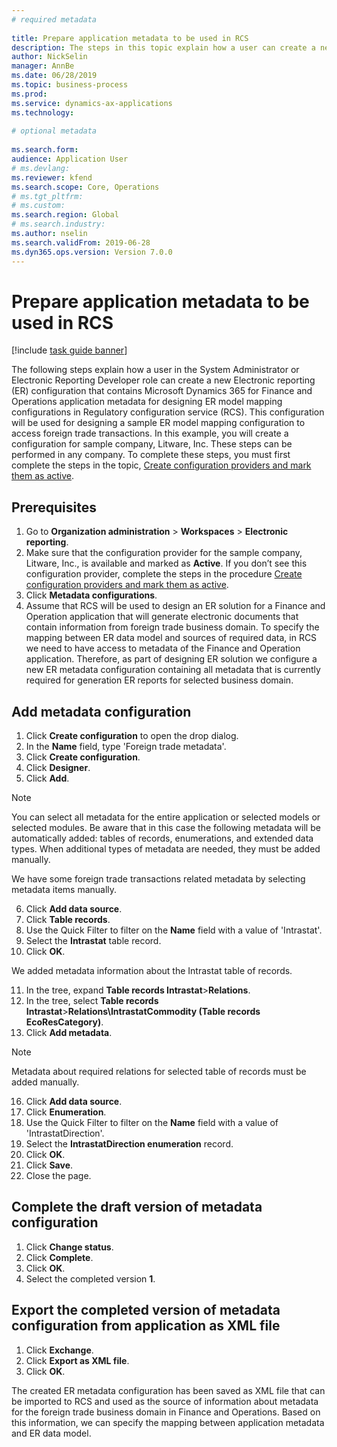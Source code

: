 ```yaml
--- 
# required metadata 
 
title: Prepare application metadata to be used in RCS
description: The steps in this topic explain how a user can create a new Electronic reporting (ER) configuration that contains Finance and Operations application metadata for designing ER model mapping configurations in Regulatory configuration service (RCS).
author: NickSelin
manager: AnnBe 
ms.date: 06/28/2019
ms.topic: business-process 
ms.prod:  
ms.service: dynamics-ax-applications 
ms.technology:  
 
# optional metadata 
 
ms.search.form: 
audience: Application User 
# ms.devlang:  
ms.reviewer: kfend
ms.search.scope: Core, Operations 
# ms.tgt_pltfrm:  
# ms.custom:  
ms.search.region: Global
# ms.search.industry: 
ms.author: nselin
ms.search.validFrom: 2019-06-28 
ms.dyn365.ops.version: Version 7.0.0 
---
```

# Prepare application metadata to be used in RCS
[!include [task guide banner](../../includes/task-guide-banner.md)]

The following steps explain how a user in the System Administrator or Electronic Reporting Developer role can create a new Electronic reporting (ER) configuration that contains Microsoft Dynamics 365 for Finance and Operations application metadata for designing ER model mapping configurations in Regulatory configuration service (RCS). This configuration will be used for designing a sample ER model mapping configuration to access foreign trade transactions. In this example, you will create a configuration for sample company, Litware, Inc. These steps can be performed in any company. To complete these steps, you must first complete the steps in the topic, [Create configuration providers and mark them as active](er-configuration-provider-mark-it-active-2016-11.md).

## Prerequisites
1.	Go to **Organization administration** > **Workspaces** > **Electronic reporting**. 
2.	Make sure that the configuration provider for the sample company, Litware, Inc., is available and marked as **Active**. If you don’t see this configuration provider, complete the steps in the procedure [Create configuration providers and mark them as active](er-configuration-provider-mark-it-active-2016-11.md). 
3.	Click **Metadata configurations**. 
4.	Assume that RCS will be used to design an ER solution for a Finance and Operation application that will generate electronic documents that contain information from foreign trade business domain. To specify the mapping between ER data model and sources of required data, in RCS we need to have access to metadata of the Finance and Operation application. Therefore, as part of designing ER solution we configure a new ER metadata configuration containing all metadata that is currently required for generation ER reports for selected business domain. 

## Add metadata configuration 
1.	Click **Create configuration** to open the drop dialog. 
2.	In the **Name** field, type 'Foreign trade metadata'. 
3.	Click **Create configuration**. 
4.	Click **Designer**. 
5.	Click **Add**. 
  
> [!NOTE]
> You can select all metadata for the entire application or selected models or selected modules. Be aware that in this case the following metadata will be automatically added: tables of records, enumerations, and extended data types. When additional types of metadata are needed, they must be added manually. 
 
We have some foreign trade transactions related metadata by selecting metadata items manually. 
  
6.	Click **Add data source**. 
7.	Click **Table records**. 
8.	Use the Quick Filter to filter on the **Name** field with a value of 'Intrastat'. 
9.	Select the **Intrastat** table record. 
10.	Click **OK**.
  
We added metadata information about the Intrastat table of records. 
  
11.	In the tree, expand **Table records Intrastat**\>**Relations**. 
12.	In the tree, select **Table records Intrastat**\>**Relations\IntrastatCommodity (Table records EcoResCategory)**. 	
13.	Click **Add metadata**. 
  
> [!NOTE]
> Metadata about required relations for selected table of records must be added manually. 
  
16.	Click **Add data source**. 
17.	Click **Enumeration**. 
18.	Use the Quick Filter to filter on the **Name** field with a value of 'IntrastatDirection'. 
19.	Select the **IntrastatDirection enumeration** record. 
20.	Click **OK**. 
21.	Click **Save**.  
22.	Close the page. 
  
## Complete the draft version of metadata configuration
1.	Click **Change status**. 
2.	Click **Complete**. 
3.	Click **OK**. 
4.	Select the completed version **1**. 
  
## Export the completed version of metadata configuration from application as XML file
1.	Click **Exchange**. 
2.	Click **Export as XML file**. 
3.	Click **OK**. 
	
The created ER metadata configuration has been saved as XML file that can be imported to RCS and used as the source of information about metadata for the foreign trade business domain in Finance and Operations. Based on this information, we can specify the mapping between application metadata and ER data model.
